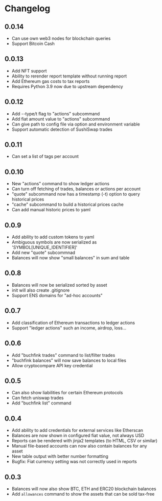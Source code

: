 # Changelog

## 0.0.14
* Can use own web3 nodes for blockchain queries
* Support Bitcoin Cash

## 0.0.13

* Add NFT support
* Ability to rerender report template without running report
* Add Ethereum gas costs to tax reports
* Requires Python 3.9 now due to upstream dependency

## 0.0.12

* Add --type/t flag to "actions" subcommand
* Add fiat amount value to "actions" subcommand
* Can give path to config file via option and environment variable
* Support automatic detection of SushiSwap trades

## 0.0.11

* Can set a list of tags per account

## 0.0.10

* New "actions" command to show ledger actions
* Can turn off fetching of trades, balances or actions per account
* "quote" subcommand now has a timestamp (-t) option to query historical prices
* "cache" subcommand to build a historical prices cache
* Can add manual historic prices to yaml

## 0.0.9

* Add ability to add custom tokens to yaml
* Ambiguous symbols are now serialized as 'SYMBOL[UNIQUE_IDENTIFIER]'
* Add new "quote" subcommnad
* Balances will now show "small balances" in sum and table

## 0.0.8

* Balances will now be serialized sorted by asset
* init will also create .gitignore
* Support ENS domains for "ad-hoc accounts"

## 0.0.7

* Add classification of Ethereum transactions to ledger actions
* Support "ledger actions" such an income, airdrop, loss...

## 0.0.6

* Add "buchfink trades" command to list/filter trades
* "buchfink balances" will now save balances to local files
* Allow cryptocompare API key credential

## 0.0.5

* Can also show liabilities for certain Ethereum protocols
* Can fetch uniswap trades
* Add "buchfink list" command

## 0.0.4

* Add ability to add credentials for external services like Etherscan
* Balances are now shown in configured fiat value, not always USD
* Reports can be rendered with jinja2 templates (to HTML, CSV or similar)
* Manual file-based accounts can now also contain balances for any asset
* New table output with better number formatting
* Bugfix: Fiat currency setting was not correctly used in reports

## 0.0.3

* Balances will now also show BTC, ETH and ERC20 blockchain balances
* Add `allowances` command to show the assets that can be sold tax-free
